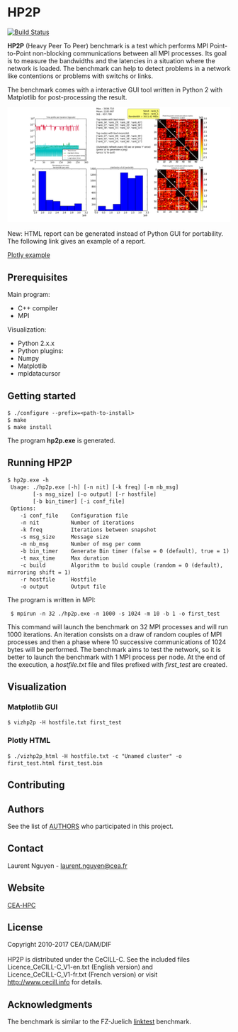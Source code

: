 # HP2P

[![Build Status](https://travis-ci.org/cea-hpc/hp2p.svg?branch=master)](https://travis-ci.org/cea-hpc/hp2p)

**HP2P** (Heavy Peer To Peer) benchmark is a test which performs MPI Point-to-Point non-blocking communications between all MPI processes. Its goal is to measure the bandwidths and the latencies in a situation where the network is loaded. The benchmark can help to detect problems in a network like contentions or problems with switchs or links.

The benchmark comes with a interactive GUI tool written in Python 2 with Matplotlib for post-processing the result.

![alt tag](examples/gui-snapshot.png)

New: HTML report can be generated instead of Python GUI for portability. The following link gives an example of a report.

[Plotly example](http://htmlpreview.github.io/?https://github.com/cea-hpc/hp2p/blob/master/examples/example.html)

## Prerequisites

Main program:

* C++ compiler
* MPI

Visualization:

* Python 2.x.x
* Python plugins:
 * Numpy
 * Matplotlib
 * mpldatacursor

## Getting started

```
$ ./configure --prefix=<path-to-install>
$ make
$ make install
```
The program **hp2p.exe** is generated.

## Running HP2P

```
$ hp2p.exe -h
 Usage: ./hp2p.exe [-h] [-n nit] [-k freq] [-m nb_msg]
        [-s msg_size] [-o output] [-r hostfile]
        [-b bin_timer] [-i conf_file]
 Options:
    -i conf_file    Configuration file
    -n nit          Number of iterations
    -k freq         Iterations between snapshot
    -s msg_size     Message size
    -m nb_msg       Number of msg per comm
    -b bin_timer    Generate Bin timer (false = 0 (default), true = 1)
    -t max_time     Max duration
    -c build        Algorithm to build couple (random = 0 (default), mirroring shift = 1)
    -r hostfile     Hostfile
    -o output       Output file
```
The program is written in MPI:
```
 $ mpirun -n 32 ./hp2p.exe -n 1000 -s 1024 -m 10 -b 1 -o first_test
```
This command will launch the benchmark on 32 MPI processes and will run 1000 iterations. An iteration consists on a draw of random couples of MPI processes and then a phase where 10 successive communications of 1024 bytes will be performed.
The benchmark aims to test the network, so it is better to launch the benchmark with 1 MPI process per node.
At the end of the execution, a *hostfile.txt* file and files prefixed with *first_test* are created.

## Visualization
### Matplotlib GUI 
```
$ vizhp2p -H hostfile.txt first_test
```
### Plotly HTML
```
$ ./vizhp2p_html -H hostfile.txt -c "Unamed cluster" -o first_test.html first_test.bin
```

## Contributing
## Authors
See the list of [AUTHORS](AUTHORS) who participated in this project.
## Contact

Laurent Nguyen - <laurent.nguyen@cea.fr>

## Website

[CEA-HPC](http://www-hpc.cea.fr/)

## License

Copyright 2010-2017 CEA/DAM/DIF<br />
<br />
HP2P is distributed under the CeCILL-C. See the included files <br />
Licence_CeCILL-C_V1-en.txt (English version) and <br />
Licence_CeCILL-C_V1-fr.txt (French version) or visit  <br />
http://www.cecill.info for details.

## Acknowledgments

The benchmark is similar to the FZ-Juelich [linktest](http://www.fz-juelich.de/ias/jsc/EN/Expertise/Support/Software/LinkTest/_node.html) benchmark.
